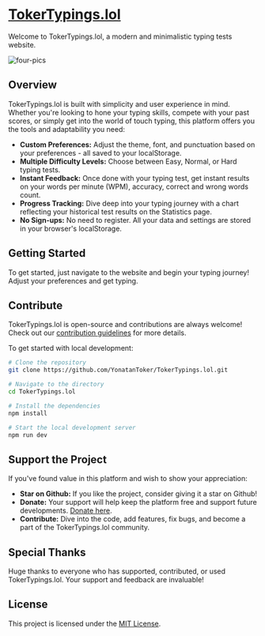 # [TokerTypings.lol](https://tokertypings.lol/)
Welcome to TokerTypings.lol, a modern and minimalistic typing tests website.

![four-pics](https://github.com/YonatanToker/TokerTypings.lol/assets/116793943/cb4c0465-5094-4376-adc0-f20e1ced9836)

## Overview
TokerTypings.lol is built with simplicity and user experience in mind. Whether you're looking to hone your typing skills, compete with your past scores, or simply get into the world of touch typing, this platform offers you the tools and adaptability you need:

- **Custom Preferences:** Adjust the theme, font, and punctuation based on your preferences - all saved to your localStorage.
- **Multiple Difficulty Levels:** Choose between Easy, Normal, or Hard typing tests.
- **Instant Feedback:** Once done with your typing test, get instant results on your words per minute (WPM), accuracy, correct and wrong words count.
- **Progress Tracking:** Dive deep into your typing journey with a chart reflecting your historical test results on the Statistics page.
- **No Sign-ups:** No need to register. All your data and settings are stored in your browser's localStorage.

## Getting Started
To get started, just navigate to the website and begin your typing journey! Adjust your preferences and get typing.

## Contribute
TokerTypings.lol is open-source and contributions are always welcome! Check out our [contribution guidelines](./CONTRIBUTING.md) for more details.

To get started with local development:

```bash
# Clone the repository
git clone https://github.com/YonatanToker/TokerTypings.lol.git

# Navigate to the directory
cd TokerTypings.lol

# Install the dependencies
npm install

# Start the local development server
npm run dev
```
## Support the Project
If you've found value in this platform and wish to show your appreciation:

- **Star on Github:** If you like the project, consider giving it a star on Github!
- **Donate:** Your support will help keep the platform free and support future developments. [Donate here](https://www.paypal.com/paypalme/yonatantoker).
- **Contribute:** Dive into the code, add features, fix bugs, and become a part of the TokerTypings.lol community.

## Special Thanks
Huge thanks to everyone who has supported, contributed, or used TokerTypings.lol. Your support and feedback are invaluable!

## License
This project is licensed under the [MIT License](./LICENSE.md).
